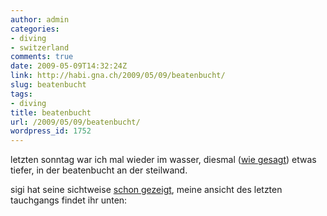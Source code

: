 ```yaml
---
author: admin
categories:
- diving
- switzerland
comments: true
date: 2009-05-09T14:32:24Z
link: http://habi.gna.ch/2009/05/09/beatenbucht/
slug: beatenbucht
tags:
- diving
title: beatenbucht
url: /2009/05/09/beatenbucht/
wordpress_id: 1752
---
```


letzten sonntag war ich mal wieder im wasser, diesmal ([wie gesagt](http://habi.gna.ch/2009/05/03/heute-mal-etwas-tiefer/)) etwas tiefer, in der beatenbucht an der steilwand.




sigi hat seine sichtweise [schon gezeigt](http://www.youtube.com/watch?v=3qqhS1wufe4), meine ansicht des letzten tauchgangs findet ihr unten:





  
  
  
  




